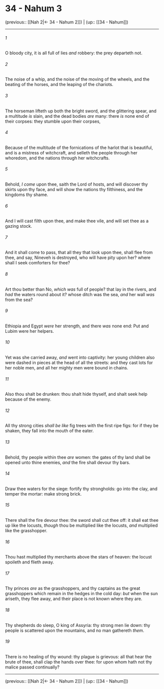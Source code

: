 # 34 - Nahum 3

(previous:: [[Nah 2|← 34 - Nahum 2]]) | (up:: [[34 - Nahum]])

***


###### 1 
O bloody city, it is all full of lies _and_ robbery: the prey departeth not. 

###### 2 
The noise of a whip, and the noise of the moving of the wheels, and the beating of the horses, and the leaping of the chariots. 

###### 3 
The horseman lifteth up both the bright sword, and the glittering spear, and a multitude _is_ slain, and the dead bodies _are_ many: there _is_ none end of their corpses: they stumble upon their corpses, 

###### 4 
Because of the multitude of the fornications of the harlot that is beautiful, and is a mistress of witchcraft, and selleth the people through her whoredom, and the nations through her witchcrafts. 

###### 5 
Behold, _I come_ upon thee, saith the Lord of hosts, and will discover thy skirts upon thy face, and will show the nations thy filthiness, and the kingdoms thy shame. 

###### 6 
And I will cast filth upon thee, and make thee vile, and will set thee as a gazing stock. 

###### 7 
And it shall come to pass, that all they that look upon thee, shall flee from thee, and say, Nineveh is destroyed, who will have pity upon her? where shall I seek comforters for thee? 

###### 8 
Art thou better than No, _which was_ full of people? that lay in the rivers, and _had_ the waters round about it? whose ditch was the sea, _and_ her wall _was_ from the sea? 

###### 9 
Ethiopia and Egypt _were_ her strength, and there _was_ none end: Put and Lubim were her helpers. 

###### 10 
Yet was she carried away, _and_ went into captivity: her young children also were dashed in pieces at the head of all the streets: and they cast lots for her noble men, and all her mighty men were bound in chains. 

###### 11 
Also thou shalt be drunken: thou shalt hide thyself, and shalt seek help because of the enemy. 

###### 12 
All thy strong cities _shall be like_ fig trees with the first ripe figs: for if they be shaken, they fall into the mouth of the eater. 

###### 13 
Behold, thy people within thee _are_ women: the gates of thy land shall be opened unto thine enemies, _and_ the fire shall devour thy bars. 

###### 14 
Draw thee waters for the siege: fortify thy strongholds: go into the clay, and temper the mortar: make strong brick. 

###### 15 
There shall the fire devour thee: the sword shall cut thee off: it shall eat thee up like the locusts, _though_ thou be multiplied like the locusts, _and_ multiplied like the grasshopper. 

###### 16 
Thou hast multiplied thy merchants above the stars of heaven: the locust spoileth and flieth away. 

###### 17 
Thy princes _are_ as the grasshoppers, and thy captains as the great grasshoppers which remain in the hedges in the cold day: _but_ when the sun ariseth, they flee away, and their place is not known where they are. 

###### 18 
Thy shepherds do sleep, O king of Assyria: thy strong men lie down: thy people is scattered upon the mountains, and no man gathereth _them_. 

###### 19 
There is no healing of thy wound: thy plague is grievous: all that hear the brute of thee, shall clap the hands over thee: for upon whom hath not thy malice passed continually?

***

(previous:: [[Nah 2|← 34 - Nahum 2]]) | (up:: [[34 - Nahum]])
